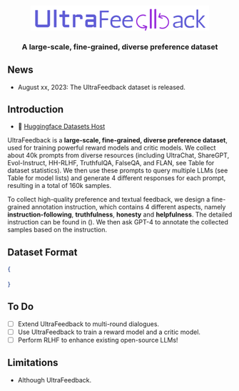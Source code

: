 <div align="center">

<img src="figures/logo.png" width="400px">

<h3 align="center">
    <p>A large-scale, fine-grained, diverse preference dataset</p>
</h3>

</div>

## News

- August xx, 2023: The UltraFeedback dataset is released.

## Introduction

- 🤗 [Huggingface Datasets Host](https://huggingface.co/datasets)

UltraFeedback is a **large-scale, fine-grained, diverse preference dataset**, used for training powerful reward models and critic models. We collect about 40k prompts from diverse resources (including UltraChat, ShareGPT, Evol-Instruct, HH-RLHF, TruthfulQA, FalseQA, and FLAN, see Table for dataset statistics). We then use these prompts to query multiple LLMs (see Table for model lists) and generate 4 different responses for each prompt, resulting in a total of 160k samples. 

To collect high-quality preference and textual feedback, we design a fine-grained annotation instruction, which contains 4 different aspects, namely **instruction-following**, **truthfulness**, **honesty** and **helpfulness**. The detailed instruction can be found in (). We then ask GPT-4 to annotate the collected samples based on the instruction. 

## Dataset Format

```JSON
{

}

```

## To Do
- [ ] Extend UltraFeedback to multi-round dialogues.
- [ ] Use UltraFeedback to train a reward model and a critic model.
- [ ] Perform RLHF to enhance existing open-source LLMs!

## Limitations
- Although UltraFeedback.



